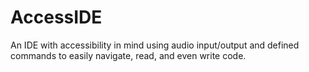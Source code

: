 # AccessIDE
An IDE with accessibility in mind using audio input/output and defined commands to easily navigate, read, and even write code.
